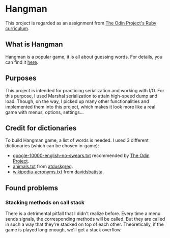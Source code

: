 # Hangman
This project is regarded as an assignment from [The Odin Project's Ruby curriculum](https://www.theodinproject.com/lessons/ruby-hangman).

## What is Hangman
Hangman is a popular game, it is all about guessing words. For details, you can find it [here](https://en.wikipedia.org/wiki/Hangman_(game)).

## Purposes
This project is intended for practicing serialization and working with I/O. For this purpose, I used Marshal serialization to attain high-speed dump and load.
Though, on the way, I picked up many other functionalities and implemented them into this project, which makes it look more like a real game with menus, options, settings...

## Credit for dictionaries
To build Hangman game, a list of words is needed. I used 3 different dictionaries (which can be chosen in-game):
- [google-10000-english-no-swears.txt](https://raw.githubusercontent.com/first20hours/google-10000-english/master/google-10000-english-no-swears.txt) recommended by [The Odin Project](https://www.theodinproject.com/lessons/ruby-hangman).
- [animals.txt](https://gist.githubusercontent.com/atduskgreg/3cf8ef48cb0d29cf151bedad81553a54/raw/82f142562cf50b0f6fb8010f890b2f934093553e/animals.txt) from [atduskgreg](https://gist.github.com/atduskgreg/3cf8ef48cb0d29cf151bedad81553a54).
- [wikipedia-acronyms.txt](https://raw.githubusercontent.com/davidsbatista/lexicons/master/wikipedia-acronyms.txt) from [davidsbatista](https://github.com/davidsbatista/lexicons/blob/master/wikipedia-acronyms.txt).

## Found problems
### Stacking methods on call stack
There is a detrimental pitfall that I didn't realize before.
Every time a menu sends signals, the corresponding methods will be called. But they are called in such a way that they're stacked on top of each other.
Theoretically, if the game is played long enough, we'll get a stack overflow.